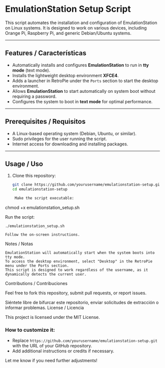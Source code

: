 # EmulationStation Setup Script

This script automates the installation and configuration of EmulationStation on Linux systems. It is designed to work on various devices, including Orange Pi, Raspberry Pi, and generic Debian/Ubuntu systems.

---

## Features / Características

- Automatically installs and configures **EmulationStation** to run in **tty mode** (text mode).
- Installs the lightweight desktop environment **XFCE4**.
- Adds a launcher in RetroPie under the `Ports` section to start the desktop environment.
- Allows **EmulationStation** to start automatically on system boot without requiring a password.
- Configures the system to boot in **text mode** for optimal performance.

---

## Prerequisites / Requisitos

- A Linux-based operating system (Debian, Ubuntu, or similar).
- Sudo privileges for the user running the script.
- Internet access for downloading and installing packages.

---

## Usage / Uso

1. Clone this repository:
   ```bash
   git clone https://github.com/yourusername/emulationstation-setup.git
   cd emulationstation-setup

    Make the script executable:

chmod +x emulationstation_setup.sh

Run the script:

    ./emulationstation_setup.sh

    Follow the on-screen instructions.

Notes / Notas

    EmulationStation will automatically start when the system boots into tty mode.
    To access the desktop environment, select "Desktop" in the RetroPie menu under the Ports section.
    This script is designed to work regardless of the username, as it dynamically detects the current user.

Contributions / Contribuciones

Feel free to fork this repository, submit pull requests, or report issues.

Siéntete libre de bifurcar este repositorio, enviar solicitudes de extracción o informar problemas.
License / Licencia

This project is licensed under the MIT License.


### **How to customize it:**
- Replace `https://github.com/yourusername/emulationstation-setup.git` with the URL of your GitHub repository.
- Add additional instructions or credits if necessary.

Let me know if you need further adjustments!

 
